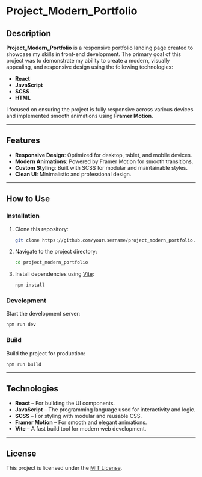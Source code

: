 
# Project_Modern_Portfolio  

## Description  
**Project_Modern_Portfolio** is a responsive portfolio landing page created to showcase my skills in front-end development. The primary goal of this project was to demonstrate my ability to create a modern, visually appealing, and responsive design using the following technologies:  
- **React**  
- **JavaScript**  
- **SCSS**  
- **HTML**  

I focused on ensuring the project is fully responsive across various devices and implemented smooth animations using **Framer Motion**.  

---

## Features  
- **Responsive Design**: Optimized for desktop, tablet, and mobile devices.  
- **Modern Animations**: Powered by Framer Motion for smooth transitions.  
- **Custom Styling**: Built with SCSS for modular and maintainable styles.  
- **Clean UI**: Minimalistic and professional design.  

---

## How to Use  

### Installation  
1. Clone this repository:  
   ```bash  
   git clone https://github.com/yourusername/project_modern_portfolio.git  
   ```  

2. Navigate to the project directory:  
   ```bash  
   cd project_modern_portfolio  
   ```  

3. Install dependencies using [Vite](https://vitejs.dev):  
   ```bash  
   npm install  
   ```  

### Development  
Start the development server:  
   ```bash  
   npm run dev  
   ```  

### Build  
Build the project for production:  
   ```bash  
   npm run build  
   ```  

---

## Technologies  
- **React** – For building the UI components.  
- **JavaScript** – The programming language used for interactivity and logic.  
- **SCSS** – For styling with modular and reusable CSS.  
- **Framer Motion** – For smooth and elegant animations.  
- **Vite** – A fast build tool for modern web development.  

---

## License  
This project is licensed under the [MIT License](LICENSE).  
